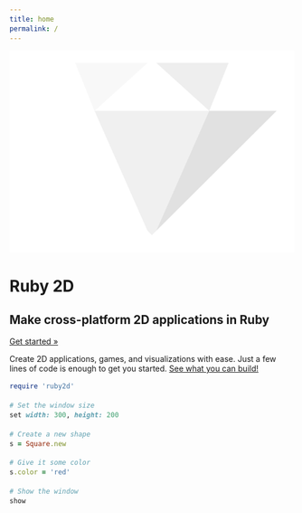 ```yaml
---
title: home
permalink: /
---
```


<div class="home-banner bg-ruby-red">
  <img src="/assets/img/logo.svg">
  <h1>Ruby 2D</h1>
  <h2>Make cross-platform 2D applications in Ruby</h2>
  <p class="mv3"><a class="f3 white" href="/learn/get-started">Get started »</a></p>
</div>

<!--
<div class="dt-ns dt--fixed-ns mv2 center mw8">
  <div class="dtc-ns tc pv4 ph3">
    <img width="85" src="/assets/img/feat1.svg">
    <h1 class="mv2 fw4">Interpreted</h1>
    <p class="mv1">Write your app as a classic Ruby script, just like you're used to.</p>
  </div>
  <div class="dtc-ns tc pv4 ph3">
    <img width="85" src="/assets/img/feat2.svg">
    <h1 class="mv2 fw4">Native</h1>
    <p class="mv1">Compile your app to native code and run on any device.</p>
  </div>
  <div class="dtc-ns tc pv4 ph3">
    <img width="85" src="/assets/img/feat3.svg">
    <h1 class="mv2 fw4">Web</h1>
    <p class="mv1">Build your app for the web using WebAssembly (coming soon).</p>
  </div>
</div>
-->

<div class="mt4 mw65 ph2 center" markdown="1">
Create 2D applications, games, and visualizations with ease. Just a few lines of code is enough to get you started. <a href="/showcase">See what you can build!</a>

```ruby
require 'ruby2d'

# Set the window size
set width: 300, height: 200

# Create a new shape
s = Square.new

# Give it some color
s.color = 'red'

# Show the window
show
```
</div>

<!--
<div class="pv3 ph2 tc bg-white bt bb bw1 b--tan-dark">
  <a class="link f2 underline-hover" href="/learn/get-started">Get started »</a>
  <p class="mv2 f4">Install the gem, read the guides, and <a href="/showcase">see what you can build!</a></p>
</div>
-->
